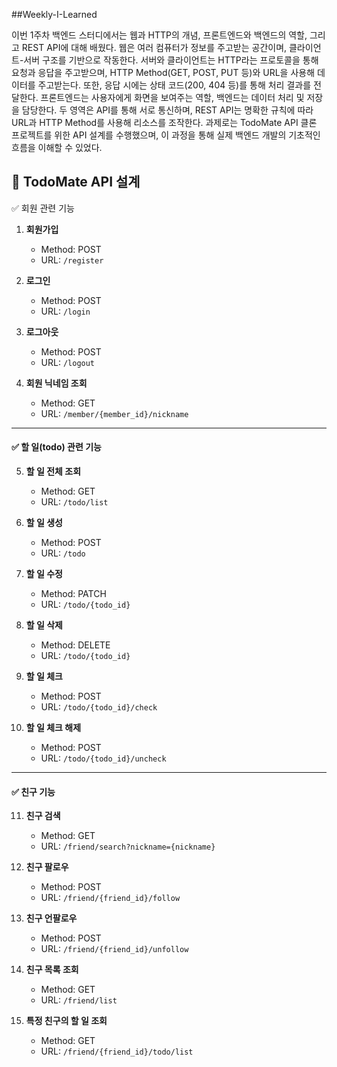 ##Weekly-I-Learned

이번 1주차 백엔드 스터디에서는 웹과 HTTP의 개념, 프론트엔드와 백엔드의 역할, 그리고 REST API에 대해 배웠다. 웹은 여러 컴퓨터가 정보를 주고받는 공간이며, 클라이언트-서버 구조를 기반으로 작동한다. 서버와 클라이언트는 HTTP라는 프로토콜을 통해 요청과 응답을 주고받으며, HTTP Method(GET, POST, PUT 등)와 URL을 사용해 데이터를 주고받는다. 또한, 응답 시에는 상태 코드(200, 404 등)를 통해 처리 결과를 전달한다. 프론트엔드는 사용자에게 화면을 보여주는 역할, 백엔드는 데이터 처리 및 저장을 담당한다. 두 영역은 API를 통해 서로 통신하며, REST API는 명확한 규칙에 따라 URL과 HTTP Method를 사용해 리소스를 조작한다. 과제로는 TodoMate API 클론 프로젝트를 위한 API 설계를 수행했으며, 이 과정을 통해 실제 백엔드 개발의 기초적인 흐름을 이해할 수 있었다.

## 📌 TodoMate API 설계

 ✅ 회원 관련 기능

1. **회원가입**
   - Method: POST  
   - URL: `/register`

2. **로그인**
   - Method: POST  
   - URL: `/login`

3. **로그아웃**
   - Method: POST  
   - URL: `/logout`

4. **회원 닉네임 조회**
   - Method: GET  
   - URL: `/member/{member_id}/nickname`

---

#### ✅ 할 일(todo) 관련 기능

5. **할 일 전체 조회**
   - Method: GET  
   - URL: `/todo/list`

6. **할 일 생성**
   - Method: POST  
   - URL: `/todo`

7. **할 일 수정**
   - Method: PATCH  
   - URL: `/todo/{todo_id}`

8. **할 일 삭제**
   - Method: DELETE  
   - URL: `/todo/{todo_id}`

9. **할 일 체크**
   - Method: POST  
   - URL: `/todo/{todo_id}/check`

10. **할 일 체크 해제**
    - Method: POST  
    - URL: `/todo/{todo_id}/uncheck`

---

#### ✅ 친구 기능

11. **친구 검색**
    - Method: GET  
    - URL: `/friend/search?nickname={nickname}`

12. **친구 팔로우**
    - Method: POST  
    - URL: `/friend/{friend_id}/follow`

13. **친구 언팔로우**
    - Method: POST  
    - URL: `/friend/{friend_id}/unfollow`

14. **친구 목록 조회**
    - Method: GET  
    - URL: `/friend/list`

15. **특정 친구의 할 일 조회**
    - Method: GET  
    - URL: `/friend/{friend_id}/todo/list`
